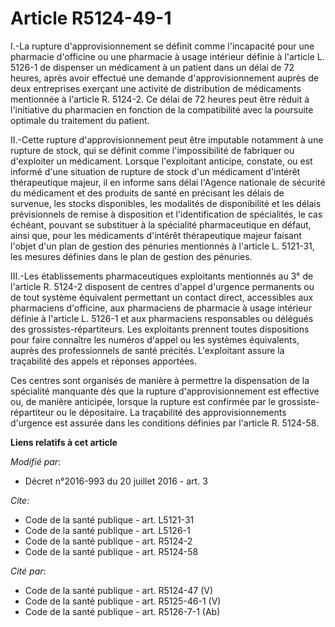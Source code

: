 # Article R5124-49-1

I.-La rupture d'approvisionnement se définit comme l'incapacité pour une pharmacie d'officine ou une pharmacie à usage
intérieur définie à l'article L. 5126-1 de dispenser un médicament à un patient dans un délai de 72 heures, après avoir
effectué une demande d'approvisionnement auprès de deux entreprises exerçant une activité de distribution de médicaments
mentionnée à l'article R. 5124-2. Ce délai de 72 heures peut être réduit à l'initiative du pharmacien en fonction de la
compatibilité avec la poursuite optimale du traitement du patient. 

II.-Cette rupture d'approvisionnement peut être imputable notamment à une rupture de stock, qui se définit comme
l'impossibilité de fabriquer ou d'exploiter un médicament. Lorsque l'exploitant anticipe, constate, ou est informé d'une
situation de rupture de stock d'un médicament d'intérêt thérapeutique majeur, il en informe sans délai l'Agence nationale de
sécurité du médicament et des produits de santé en précisant les délais de survenue, les stocks disponibles, les modalités de
disponibilité et les délais prévisionnels de remise à disposition et l'identification de spécialités, le cas échéant, pouvant
se substituer à la spécialité pharmaceutique en défaut, ainsi que, pour les médicaments d'intérêt thérapeutique majeur
faisant l'objet d'un plan de gestion des pénuries mentionnés à l'article L. 5121-31, les mesures définies dans le plan de
gestion des pénuries. 

III.-Les établissements pharmaceutiques exploitants mentionnés au 3° de l'article R. 5124-2 disposent de centres d'appel
d'urgence permanents ou de tout système équivalent permettant un contact direct, accessibles aux pharmaciens d'officine, aux
pharmaciens de pharmacie à usage intérieur définie à l'article L. 5126-1 et aux pharmaciens responsables ou délégués des
grossistes-répartiteurs. Les exploitants prennent toutes dispositions pour faire connaître les numéros d'appel ou les
systèmes équivalents, auprès des professionnels de santé précités. L'exploitant assure la traçabilité des appels et réponses
apportées. 

Ces centres sont organisés de manière à permettre la dispensation de la spécialité manquante dès que la rupture
d'approvisionnement est effective ou, de manière anticipée, lorsque la rupture est confirmée par le grossiste-répartiteur ou
le dépositaire. La traçabilité des approvisionnements d'urgence est assurée dans les conditions définies par l'article R.
5124-58.

**Liens relatifs à cet article**

_Modifié par_:

  - Décret n°2016-993 du 20 juillet 2016 - art. 3

_Cite_:

  - Code de la santé publique - art. L5121-31
  - Code de la santé publique - art. L5126-1
  - Code de la santé publique - art. R5124-2
  - Code de la santé publique - art. R5124-58

_Cité par_:

  - Code de la santé publique - art. R5124-47 (V)
  - Code de la santé publique - art. R5125-46-1 (V)
  - Code de la santé publique - art. R5126-7-1 (Ab)
